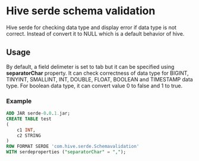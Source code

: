 # Hive serde schema validation
Hive serde for checking data type and display error if data type is not correct.
Instead of convert it to NULL which is a default behavior of hive.

## Usage
By default, a field delimeter is set to tab but it can be specified using **separatorChar** property.
It can check correctness of data type for BIGINT, TINYINT, SMALLINT, INT, DOUBLE, FLOAT, BOOLEAN
and TIMESTAMP data type. For boolean data type, it can convert value 0 to false and 1 to true.

### **Example**

```sql
ADD JAR serde-0.0.1.jar;
CREATE TABLE test
(
	c1 INT,
	c2 STRING
)
ROW FORMAT SERDE 'com.hive.serde.Schemavalidation'
WITH serdeproperties ("separatorChar" = ",");
```
